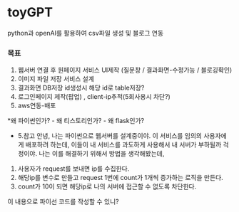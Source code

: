 # toyGPT
python과 openAI를 활용하여 csv파일 생성 및 블로그 연동

### 목표
1. 웹서버 연결 후 원페이지 서비스 UI제작 (질문창 / 결과화면-수정가능 / 블로깅확인)
2. 이미지 파일 저장 서비스 설계
4. 결과화면 DB저장 id생성시 해당 id로 table저장?
5. 로그인페이지 제작(팝업) , client-ip추적(5회사용시 차단?)
6. aws연동-배포


*왜 파이썬인가?  -  왜 티스토리인가?  -  왜 flask인가?

* 5.참고
안녕, 나는 파이썬으로 웹서버를 설계중이야.
이 서비스를 임의의 사용자에게 배포하려 하는데, 이들이 내 서비스를 과도하게 사용해서 내 서버가 부하될까 걱정이야. 나는 이를 해결하기 위해서 방법을 생각해봤는데,
1. 사용자가 request를 보내면 ip를 수집한다.
2. 해당ip를 변수로 만들고 request 1번에 count가 1개씩 증가하는 로직을 만든다.
3. count가 10이 되면 해당ip로 나의 서버에 접근할 수 없도록 차단한다.

이 내용으로 파이선 코드를 작성할 수 있니?